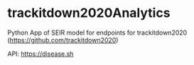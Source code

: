 # trackitdown2020Analytics
Python App of SEIR model for endpoints for trackitdown2020 (https://github.com/trackitdown2020)

API:
https://disease.sh
